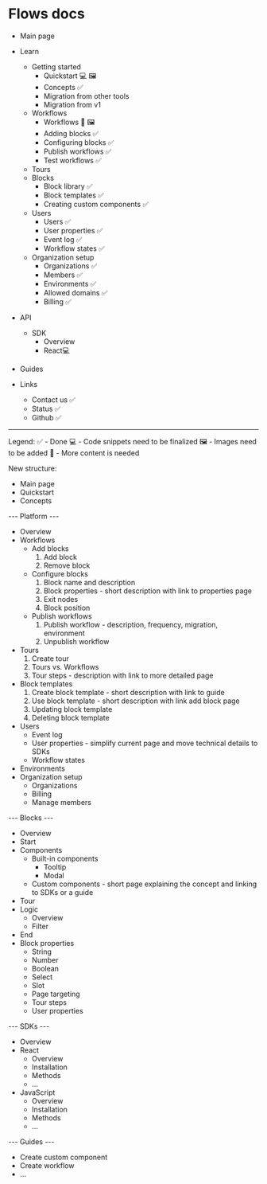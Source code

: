 # Flows docs

- Main page
- Learn
  - Getting started
    - Quickstart 💻 🖼️
    - Concepts ✅
    - Migration from other tools
    - Migration from v1
  - Workflows
    - Workflows 📝 🖼️
    - Adding blocks ✅
    - Configuring blocks ✅
    - Publish workflows ✅
    - Test workflows ✅
  - Tours
  - Blocks
    - Block library ✅
    - Block templates ✅
    - Creating custom components ✅
  - Users
    - Users ✅
    - User properties ✅
    - Event log ✅
    - Workflow states ✅
  - Organization setup
    - Organizations ✅
    - Members ✅
    - Environments ✅
    - Allowed domains ✅
    - Billing ✅
- API
  - SDK
    - Overview
    - React💻
- Guides

- Links
  - Contact us ✅
  - Status ✅
  - Github ✅

---

Legend:
✅ - Done
💻 - Code snippets need to be finalized
🖼️ - Images need to be added
📝 - More content is needed

New structure:

- Main page
- Quickstart
- Concepts

--- Platform ---

- Overview
- Workflows
  - Add blocks
    1. Add block
    2. Remove block
  - Configure blocks
    1. Block name and description
    2. Block properties - short description with link to properties page
    3. Exit nodes
    4. Block position
  - Publish workflows
    1. Publish workflow - description, frequency, migration, environment
    2. Unpublish workflow
- Tours
  1. Create tour
  2. Tours vs. Workflows
  3. Tour steps - description with link to more detailed page
- Block templates
  1. Create block template - short description with link to guide
  2. Use block template - short description with link add block page
  3. Updating block template
  4. Deleting block template
- Users
  - Event log
  - User properties - simplify current page and move technical details to SDKs
  - Workflow states
- Environments
- Organization setup
  - Organizations
  - Billing
  - Manage members

--- Blocks ---

- Overview
- Start
- Components
  - Built-in components
    - Tooltip
    - Modal
  - Custom components - short page explaining the concept and linking to SDKs or a guide
- Tour
- Logic
  - Overview
  - Filter
- End
- Block properties
  - String
  - Number
  - Boolean
  - Select
  - Slot
  - Page targeting
  - Tour steps
  - User properties

--- SDKs ---

- Overview
- React
  - Overview
  - Installation
  - Methods
  - ...
- JavaScript
  - Overview
  - Installation
  - Methods
  - ...

--- Guides ---

- Create custom component
- Create workflow
- ...
